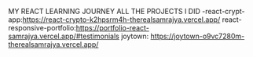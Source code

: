 MY REACT LEARNING JOURNEY ALL THE PROJECTS I DID 
-react-crypt-app:https://react-crypto-k2hpsrm4h-therealsamrajya.vercel.app/
react-responsive-portfolio:https://portfolio-react-samrajya.vercel.app/#testimonials
joytown: https://joytown-o9vc7280m-therealsamrajya.vercel.app/

